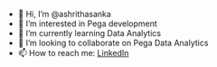 - 👋 Hi, I’m @ashrithasanka
- 👀 I’m interested in Pega development
- 🌱 I’m currently learning Data Analytics
- 💞️ I’m looking to collaborate on Pega Data Analytics
- 📫 How to reach me: [LinkedIn](https://www.linkedin.com/in/ashrita-sanka-615287144/)

<!---
ashrithasanka/ashrithasanka is a ✨ special ✨ repository because its `README.md` (this file) appears on your GitHub profile.
You can click the Preview link to take a look at your changes.
--->
